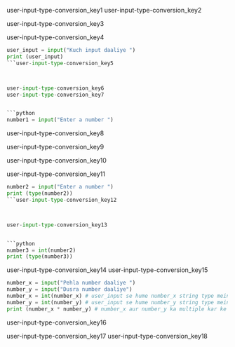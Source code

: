 user-input-type-conversion_key1
user-input-type-conversion_key2


user-input-type-conversion_key3


user-input-type-conversion_key4
```python
user_input = input("Kuch input daaliye ")
print (user_input)
```user-input-type-conversion_key5



user-input-type-conversion_key6
user-input-type-conversion_key7


```python
number1 = input("Enter a number ")
```

user-input-type-conversion_key8

  
user-input-type-conversion_key9


user-input-type-conversion_key10
  
user-input-type-conversion_key11
```python
number2 = input("Enter a number ")
print (type(number2))
```user-input-type-conversion_key12



user-input-type-conversion_key13


```python
number3 = int(number2)
print (type(number3))
```

user-input-type-conversion_key14
user-input-type-conversion_key15


```python
number_x = input("Pehla number daaliye ")
number_y = input("Dusra number daaliye")
number_x = int(number_x) # user_input se hume number_x string type mein mila
number_y = int(number_y) # user_input se hume number_y string type mein mila
print (number_x * number_y) # number_x aur number_y ka multiple kar ke result print hoga
```

user-input-type-conversion_key16


user-input-type-conversion_key17
user-input-type-conversion_key18
